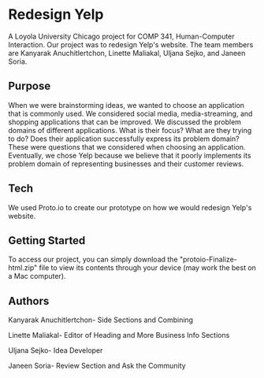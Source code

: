 # Redesign Yelp

A Loyola University Chicago project for COMP 341, Human-Computer Interaction. Our project was to redesign Yelp's website. The team members are Kanyarak Anuchitlertchon, Linette Maliakal, Uljana Sejko, and Janeen Soria.

## Purpose

When we were brainstorming ideas, we wanted to choose an application that is commonly
used. We considered social media, media-streaming, and shopping applications that can be
improved. We discussed the problem domains of different applications. What is their focus?
What are they trying to do? Does their application successfully express its problem domain?
These were questions that we considered when choosing an application. Eventually, we chose
Yelp because we believe that it poorly implements its problem domain of representing
businesses and their customer reviews.

## Tech

We used Proto.io to create our prototype on how we would redesign Yelp's website.

## Getting Started

To access our project, you can simply download the "protoio-Finalize-html.zip" file to view its contents through your device (may work the best on a Mac computer).

## Authors

Kanyarak Anuchitlertchon- Side Sections and Combining

Linette Maliakal- Editor of Heading and More Business Info Sections

Uljana Sejko- Idea Developer

Janeen Soria- Review Section and Ask the Community
